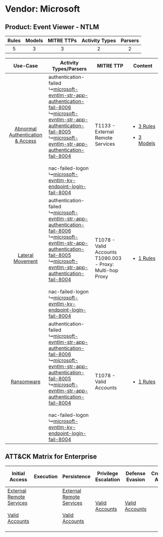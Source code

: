 Vendor: Microsoft
=================
Product: Event Viewer - NTLM
----------------------------
| Rules | Models | MITRE TTPs | Activity Types | Parsers |
|:-----:|:------:|:----------:|:--------------:|:-------:|
|   5   |   3    |     3      |       2        |    2    |

|    Use-Case    | Activity Types/Parsers    | MITRE TTP    | Content    |
|:----:| ---- | ---- | ---- |
| [Abnormal Authentication & Access](../../../UseCases/uc_abnormal_authentication_&_access.md) |  authentication-failed<br> ↳[microsoft-evntlm-str-app-authentication-fail-8006](Ps/pC_microsoftevntlmstrappauthenticationfail8006.md)<br> ↳[microsoft-evntlm-str-app-authentication-fail-8005](Ps/pC_microsoftevntlmstrappauthenticationfail8005.md)<br> ↳[microsoft-evntlm-str-app-authentication-fail-8004](Ps/pC_microsoftevntlmstrappauthenticationfail8004.md)<br><br> nac-failed-logon<br> ↳[microsoft-evntlm-kv-endpoint-login-fail-8004](Ps/pC_microsoftevntlmkvendpointloginfail8004.md)<br> | T1133 - External Remote Services<br>    | [<ul><li>3 Rules</li></ul><ul><li>3 Models</li></ul>](RM/r_m_microsoft_event_viewer_-_ntlm_Abnormal_Authentication_&_Access.md) |
|    [Lateral Movement](../../../UseCases/uc_lateral_movement.md)    |  authentication-failed<br> ↳[microsoft-evntlm-str-app-authentication-fail-8006](Ps/pC_microsoftevntlmstrappauthenticationfail8006.md)<br> ↳[microsoft-evntlm-str-app-authentication-fail-8005](Ps/pC_microsoftevntlmstrappauthenticationfail8005.md)<br> ↳[microsoft-evntlm-str-app-authentication-fail-8004](Ps/pC_microsoftevntlmstrappauthenticationfail8004.md)<br><br> nac-failed-logon<br> ↳[microsoft-evntlm-kv-endpoint-login-fail-8004](Ps/pC_microsoftevntlmkvendpointloginfail8004.md)<br> | T1078 - Valid Accounts<br>T1090.003 - Proxy: Multi-hop Proxy<br> | [<ul><li>1 Rules</li></ul>](RM/r_m_microsoft_event_viewer_-_ntlm_Lateral_Movement.md)    |
|    [Ransomware](../../../UseCases/uc_ransomware.md)    |  authentication-failed<br> ↳[microsoft-evntlm-str-app-authentication-fail-8006](Ps/pC_microsoftevntlmstrappauthenticationfail8006.md)<br> ↳[microsoft-evntlm-str-app-authentication-fail-8005](Ps/pC_microsoftevntlmstrappauthenticationfail8005.md)<br> ↳[microsoft-evntlm-str-app-authentication-fail-8004](Ps/pC_microsoftevntlmstrappauthenticationfail8004.md)<br><br> nac-failed-logon<br> ↳[microsoft-evntlm-kv-endpoint-login-fail-8004](Ps/pC_microsoftevntlmkvendpointloginfail8004.md)<br> | T1078 - Valid Accounts<br>    | [<ul><li>1 Rules</li></ul>](RM/r_m_microsoft_event_viewer_-_ntlm_Ransomware.md)    |

ATT&CK Matrix for Enterprise
----------------------------
| Initial Access                                                                                                                                   | Execution | Persistence                                                                                                                                      | Privilege Escalation                                                | Defense Evasion                                                     | Credential Access | Discovery | Lateral Movement | Collection | Command and Control                                                                                                                       | Exfiltration | Impact |
| ------------------------------------------------------------------------------------------------------------------------------------------------ | --------- | ------------------------------------------------------------------------------------------------------------------------------------------------ | ------------------------------------------------------------------- | ------------------------------------------------------------------- | ----------------- | --------- | ---------------- | ---------- | ----------------------------------------------------------------------------------------------------------------------------------------- | ------------ | ------ |
| [External Remote Services](https://attack.mitre.org/techniques/T1133)<br><br>[Valid Accounts](https://attack.mitre.org/techniques/T1078)<br><br> |           | [External Remote Services](https://attack.mitre.org/techniques/T1133)<br><br>[Valid Accounts](https://attack.mitre.org/techniques/T1078)<br><br> | [Valid Accounts](https://attack.mitre.org/techniques/T1078)<br><br> | [Valid Accounts](https://attack.mitre.org/techniques/T1078)<br><br> |                   |           |                  |            | [Proxy: Multi-hop Proxy](https://attack.mitre.org/techniques/T1090/003)<br><br>[Proxy](https://attack.mitre.org/techniques/T1090)<br><br> |              |        |